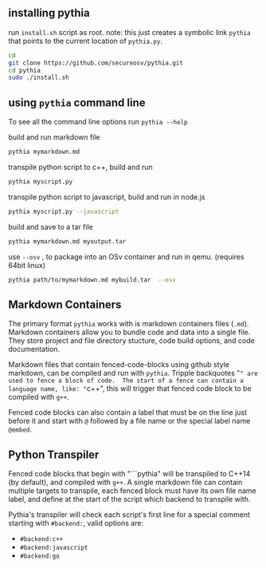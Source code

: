 installing pythia
-----------------

run `install.sh` script as root.
note: this just creates a symbolic link `pythia` that points to the current location of `pythia.py`.


```bash
cd
git clone https://github.com/secureosv/pythia.git
cd pythia
sudo ./install.sh
```


using `pythia` command line
-----------------
To see all the command line options run `pythia --help`

build and run markdown file
```bash
pythia mymarkdown.md
```

transpile python script to c++, build and run
```bash
pythia myscript.py
```

transpile python script to javascript, build and run in node.js
```bash
pythia myscript.py --javascript
```


build and save to a tar file
```bash
pythia mymarkdown.md myoutput.tar
```

use `--osv` , to package into an OSv container and run in qemu.
(requires 64bit linux)
```bash
pythia path/to/mymarkdown.md mybuild.tar  --osv
```

Markdown Containers
-------------------

The primary format `pythia` works with is markdown containers files (`.md`).
Markdown containers allow you to bundle code and data into a single file.  They store project and file directory stucture,
code build options, and code documentation.

Markdown files that contain fenced-code-blocks using github style markdown, can be compiled and run with `pythia`.
Tripple backquotes "```" are used to fence a block of code.  The start of a fence can contain a language name, like: "```c++",
this will trigger that fenced code block to be compiled with `g++`.

Fenced code blocks can also contain a label that must be on the line just before it and start with `@` followed by a file name
or the special label name `@embed`.

Python Transpiler
-----------------

Fenced code blocks that begin with "```pythia" will be transpiled to C++14 (by default), and compiled with `g++`.
A single markdown file can contain multiple targets to transpile, each fenced block must have its own file name label,
and define at the start of the script which backend to transpile with.

Pythia's transpiler will check each script's first line for a special comment starting with `#backend:`, valid options are:
* `#backend:c++`
* `#backend:javascript`
* `#backend:go`




